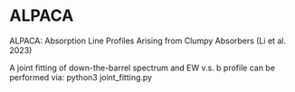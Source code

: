 # ALPACA
ALPACA: Absorption Line Profiles Arising from Clumpy Absorbers (Li et al. 2023)

A joint fitting of down-the-barrel spectrum and EW v.s. b profile can be performed via: python3 joint_fitting.py

